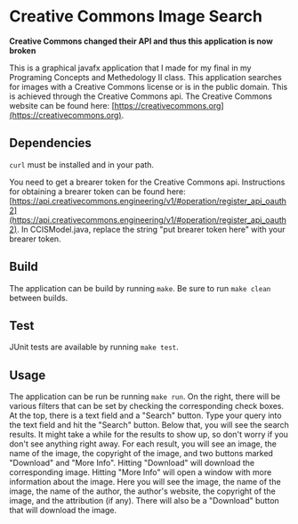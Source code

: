 # Creative Commons Image Search
**Creative Commons changed their API and thus this application is now broken**

This is a graphical javafx application that I made for my final in my Programing Concepts and Methedology II class. This application searches for images with a Creative Commons license or is in the public domain. This is achieved through the Creative Commons api. The Creative Commons website can be found here: [https://creativecommons.org](https://creativecommons.org).

## Dependencies
`curl` must be installed and in your path.

You need to get a brearer token for the Creative Commons api. Instructions for obtaining a brearer token can be found here: [https://api.creativecommons.engineering/v1/#operation/register_api_oauth2](https://api.creativecommons.engineering/v1/#operation/register_api_oauth2). In CCISModel.java, replace the string "put brearer token here" with your brearer token.

## Build
The application can be build by running `make`. Be sure to run `make clean` between builds.

## Test
JUnit tests are available by running `make test`.

## Usage
The application can be run be running `make run`. On the right, there will be various filters that can be set by checking the corresponding check boxes. At the top, there is a text field and a "Search" button. Type your query into the text field and hit the "Search" button. Below that, you will see the search results. It might take a while for the results to show up, so don't worry if you don't see anything right away. For each result, you will see an image, the name of the image, the copyright of the image, and two buttons marked "Download" and "More Info". Hitting "Download" will download the corresponding image. Hitting "More Info" will open a window with more information about the image. Here you will see the image, the name of the image, the name of the author, the author's website, the copyright of the image, and the attribution (if any). There will also be a "Download" button that will download the image.
